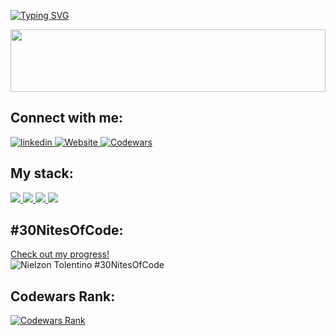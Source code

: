 <!--   my-ticker -->

[![Typing SVG](https://readme-typing-svg.herokuapp.com?color=%2336BCF7&center=true&vCenter=true&width=600&lines=Hi+there+👋,+I+am+Nielzon+Tolentino;Turning+digital+visions+into+reality;Always+learning+new+things)](https://git.io/typing-svg)

<!--   my-header-img -->

<img src="https://raw.githubusercontent.com/matfantinel/matfantinel/master/waves.svg" width="100%" height="100">

<h2 align="left">Connect with me:</h2>
<p align="left">
<a href="https://www.linkedin.com/in/nielzon/" target="_blank">
    <img src="https://img.shields.io/badge/Linkedin-blue?logo=linkedin&style=for-the-badge" alt="linkedin" title="Linkedin" />
</a>
<a href="https://nielzontolentino.com" target="_blank">
    <img src="https://img.shields.io/badge/WEBSITE-%23000000.svg?&style=for-the-badge&logo=googlechrome&logoColor=white" alt="Website" title="Personal Website" />
</a>
<a href="https://www.codewars.com/users/nielzon-t" target="_blank">
    <img src="https://img.shields.io/badge/Codewars-B1361E?logo=codewars&style=for-the-badge&logoColor=white" alt="Codewars" title="Codewars Profile" />
</a>
</p>

<h2 align="left">My stack:</h2>
<p align="left">
  <a href="https://tailwindcss.com/" target="_blank">
      <img src="https://img.shields.io/badge/tailwindcss%20-%2306B6D4.svg?&style=for-the-badge&logo=tailwindcss&logoColor=white"/>
  </a>
  <a href="https://nestjs.com/" target="_blank">
      <img src="https://img.shields.io/badge/nestjs%20-%23E0234E.svg?&style=for-the-badge&logo=nestjs&logoColor=white"/>
  </a>
  <a href="https://openai.com/" target="_blank">
      <img src="https://img.shields.io/badge/OpenAI%20-%234EA94B.svg?&style=for-the-badge&logo=openai&logoColor=white"/>
  </a>
  <a href="https://fusionauth.io/" target="_blank">
      <img src="https://img.shields.io/badge/FusionAuth%20-%230B5A6D.svg?&style=for-the-badge&logo=fusionauth&logoColor=white"/>
  </a>
</p>

## #30NitesOfCode:
<a href="https://www.codedex.io/@nielzont1720/30-nites-of-code" target="_blank">Check out my progress!</a>  
![Nielzon Tolentino #30NitesOfCode](https://www.codedex.io/api/petStatus?user=nielzont1720)

## Codewars Rank:
<a href="https://www.codewars.com/users/nielzon-t" target="_blank">
    <img src="https://www.codewars.com/users/nielzon-t/badges/large" alt="Codewars Rank" />
</a>

